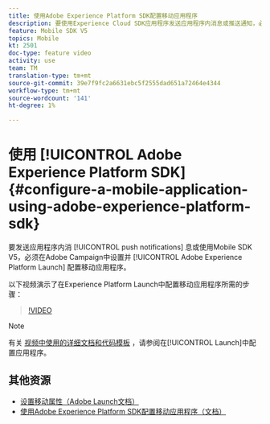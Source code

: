 ```yaml
---
title: 使用Adobe Experience Platform SDK配置移动应用程序
description: 要使用Experience Cloud SDK应用程序发送应用程序内消息或推送通知，必须在Adobe Experience Platform Launch中设置移动应用程序，并在Adobe Campaign中进行配置
feature: Mobile SDK V5
topics: Mobile
kt: 2501
doc-type: feature video
activity: use
team: TM
translation-type: tm+mt
source-git-commit: 39e7f9fc2a6631ebc5f2555dad651a72464e4344
workflow-type: tm+mt
source-wordcount: '141'
ht-degree: 1%

---
```



# 使用 [!UICONTROL Adobe Experience Platform SDK] {#configure-a-mobile-application-using-adobe-experience-platform-sdk}

要发送应用程序内消 [!UICONTROL push notifications] 息或使用Mobile SDK V5，必须在Adobe Campaign中设置并 [!UICONTROL Adobe Experience Platform Launch] 配置移动应用程序。

以下视频演示了在Experience Platform Launch中配置移动应用程序所需的步骤：

>[!VIDEO](https://video.tv.adobe.com/v/26224?quality=12)

>[!NOTE]
>有关 [视频中使用的详细文档和代码模板](https://helpx.adobe.com/campaign/kb/configuring-app-sdk.html#ConfiguringyourapplicationinLaunch) ，请参阅在[!UICONTROL Launch]中配置应用程序。

## 其他资源

* [设置移动属性（Adobe Launch文档）](https://aep-sdks.gitbook.io/docs/getting-started/create-a-mobile-property)
* [使用Adobe Experience Platform SDK配置移动应用程序（文档）](https://helpx.adobe.com/campaign/kb/configuring-app-sdk.html)
